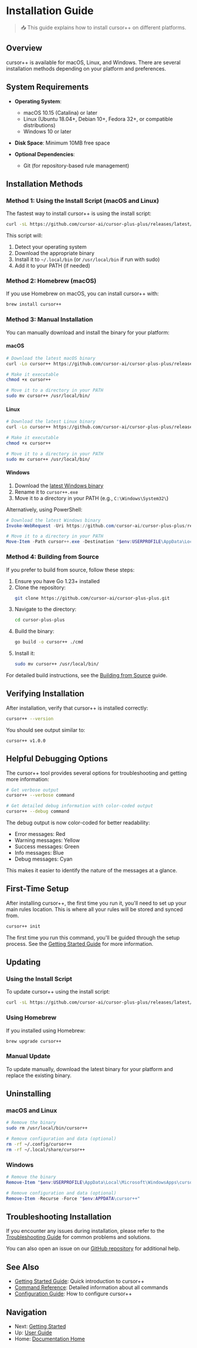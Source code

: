 # Installation Guide

> 📥 This guide explains how to install cursor++ on different platforms.

## Overview

cursor++ is available for macOS, Linux, and Windows. There are several installation methods depending on your platform and preferences.

## System Requirements

- **Operating System**:
  - macOS 10.15 (Catalina) or later
  - Linux (Ubuntu 18.04+, Debian 10+, Fedora 32+, or compatible distributions)
  - Windows 10 or later

- **Disk Space**: Minimum 10MB free space
- **Optional Dependencies**:
  - Git (for repository-based rule management)

## Installation Methods

### Method 1: Using the Install Script (macOS and Linux)

The fastest way to install cursor++ is using the install script:

```bash
curl -sL https://github.com/cursor-ai/cursor-plus-plus/releases/latest/download/install.sh | bash
```

This script will:
1. Detect your operating system
2. Download the appropriate binary
3. Install it to `~/.local/bin` (or `/usr/local/bin` if run with sudo)
4. Add it to your PATH (if needed)

### Method 2: Homebrew (macOS)

If you use Homebrew on macOS, you can install cursor++ with:

```bash
brew install cursor++
```

### Method 3: Manual Installation

You can manually download and install the binary for your platform:

#### macOS

```bash
# Download the latest macOS binary
curl -Lo cursor++ https://github.com/cursor-ai/cursor-plus-plus/releases/latest/download/cursor++-darwin-amd64

# Make it executable
chmod +x cursor++

# Move it to a directory in your PATH
sudo mv cursor++ /usr/local/bin/
```

#### Linux

```bash
# Download the latest Linux binary
curl -Lo cursor++ https://github.com/cursor-ai/cursor-plus-plus/releases/latest/download/cursor++-linux-amd64

# Make it executable
chmod +x cursor++

# Move it to a directory in your PATH
sudo mv cursor++ /usr/local/bin/
```

#### Windows

1. Download the [latest Windows binary](https://github.com/cursor-ai/cursor-plus-plus/releases/latest/download/cursor++-windows-amd64.exe)
2. Rename it to `cursor++.exe`
3. Move it to a directory in your PATH (e.g., `C:\Windows\System32\`)

Alternatively, using PowerShell:

```powershell
# Download the latest Windows binary
Invoke-WebRequest -Uri https://github.com/cursor-ai/cursor-plus-plus/releases/latest/download/cursor++-windows-amd64.exe -OutFile cursor++.exe

# Move it to a directory in your PATH
Move-Item -Path cursor++.exe -Destination "$env:USERPROFILE\AppData\Local\Microsoft\WindowsApps\"
```

### Method 4: Building from Source

If you prefer to build from source, follow these steps:

1. Ensure you have Go 1.23+ installed
2. Clone the repository:
   ```bash
   git clone https://github.com/cursor-ai/cursor-plus-plus.git
   ```
3. Navigate to the directory:
   ```bash
   cd cursor-plus-plus
   ```
4. Build the binary:
   ```bash
   go build -o cursor++ ./cmd
   ```
5. Install it:
   ```bash
   sudo mv cursor++ /usr/local/bin/
   ```

For detailed build instructions, see the [Building from Source](../developer-guide/building.md) guide.

## Verifying Installation

After installation, verify that cursor++ is installed correctly:

```bash
cursor++ --version
```

You should see output similar to:

```
cursor++ v1.0.0
```

## Helpful Debugging Options

The cursor++ tool provides several options for troubleshooting and getting more information:

```bash
# Get verbose output
cursor++ --verbose command

# Get detailed debug information with color-coded output
cursor++ --debug command
```

The debug output is now color-coded for better readability:
- Error messages: Red
- Warning messages: Yellow
- Success messages: Green
- Info messages: Blue
- Debug messages: Cyan

This makes it easier to identify the nature of the messages at a glance.

## First-Time Setup

After installing cursor++, the first time you run it, you'll need to set up your main rules location. This is where all your rules will be stored and synced from.

```bash
cursor++ init
```

The first time you run this command, you'll be guided through the setup process. See the [Getting Started Guide](./getting-started.md) for more information.

## Updating

### Using the Install Script

To update cursor++ using the install script:

```bash
curl -sL https://github.com/cursor-ai/cursor-plus-plus/releases/latest/download/install.sh | bash
```

### Using Homebrew

If you installed using Homebrew:

```bash
brew upgrade cursor++
```

### Manual Update

To update manually, download the latest binary for your platform and replace the existing binary.

## Uninstalling

### macOS and Linux

```bash
# Remove the binary
sudo rm /usr/local/bin/cursor++

# Remove configuration and data (optional)
rm -rf ~/.config/cursor++
rm -rf ~/.local/share/cursor++
```

### Windows

```powershell
# Remove the binary
Remove-Item "$env:USERPROFILE\AppData\Local\Microsoft\WindowsApps\cursor++.exe"

# Remove configuration and data (optional)
Remove-Item -Recurse -Force "$env:APPDATA\cursor++"
```

## Troubleshooting Installation

If you encounter any issues during installation, please refer to the [Troubleshooting Guide](./troubleshooting.md#installation-issues) for common problems and solutions.

You can also open an issue on our [GitHub repository](https://github.com/cursor-ai/cursor-plus-plus/issues) for additional help.

## See Also

- [Getting Started Guide](./getting-started.md): Quick introduction to cursor++
- [Command Reference](./commands.md): Detailed information about all commands
- [Configuration Guide](./configuration.md): How to configure cursor++

## Navigation

- Next: [Getting Started](./getting-started.md)
- Up: [User Guide](../README.md#user-guide)
- Home: [Documentation Home](../README.md)
